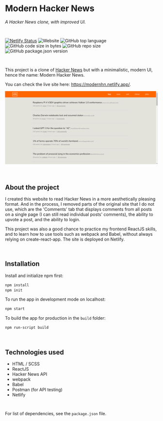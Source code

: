 # Modern Hacker News

*A Hacker News clone, with improved UI.*

<br />

[![Netlify Status](https://api.netlify.com/api/v1/badges/fd50ae2e-9451-4fd1-b092-4c9a9b96cd7b/deploy-status)](https://app.netlify.com/sites/modernhn/deploys)
![Website](https://img.shields.io/website?down_color=lightgrey&down_message=down&up_color=green&up_message=up&url=https%3A%2F%2Fmodernhn.netlify.app%2F)
![GitHub top language](https://img.shields.io/github/languages/top/Arash-11/modern-hacker-news)
![GitHub code size in bytes](https://img.shields.io/github/languages/code-size/Arash-11/modern-hacker-news)
![GitHub repo size](https://img.shields.io/github/repo-size/Arash-11/modern-hacker-news)
![GitHub package.json version](https://img.shields.io/github/package-json/v/Arash-11/modern-hacker-news)

<br />

This project is a clone of [Hacker News](https://news.ycombinator.com/) but with a minimalistic, modern UI, hence the name: Modern Hacker News.

You can check the live site here: https://modernhn.netlify.app/.

![Preview image of website](https://github.com/Arash-11/modern-hacker-news/blob/master/modernhn.png)

<br />

## About the project

I created this website to read Hacker News in a more aesthetically pleasing format. And in the process, I removed parts of the original site that I do not use, which are the 'Comments' tab that displays comments from all posts on a single page (I can still read individual posts' comments), the ability to upvote a post, and the ability to login.

This project was also a good chance to practice my frontend ReactJS skills, and to learn how to use tools such as webpack and Babel, without always relying on create-react-app. The site is deployed on Netlify.

<br />

## Installation

Install and initialize npm first:

```bash
npm install
npm init
```

To run the app in development mode on localhost:

```bash
npm start
```

To build the app for production in the `build` folder:

```bash
npm run-script build
```

<br />

## Technologies used

- HTML / SCSS
- ReactJS
- Hacker News API
- webpack
- Babel
- Postman (for API testing)
- Netlify

<br />

For list of dependencies, see the `package.json` file.